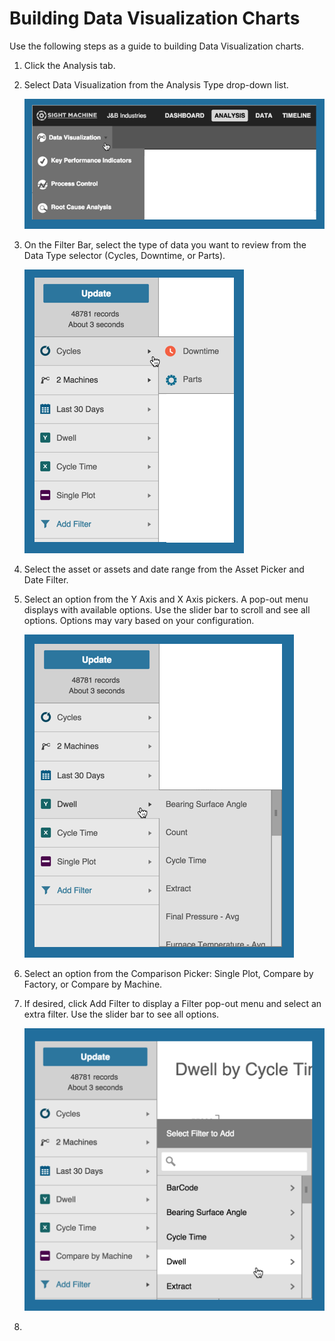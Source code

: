 # Building Data Visualization Charts

 Use the following steps as a guide to building Data Visualization charts.
 
 1. Click the Analysis tab.
 2. Select Data Visualization from the Analysis Type drop-down list.
 
    ![](analysisTabDataVisOption.png)
 
 4. On the Filter Bar, select the type of data you want to review from the Data Type selector (Cycles, Downtime, or Parts).
  
    ![](analysisTabDataVisDataPicker.png)

 5. Select the asset or assets and date range from the Asset Picker and Date Filter.
 3. Select an option from the Y Axis and X Axis pickers. A pop-out menu displays with available options. Use the slider bar to scroll and see all options. Options may vary based on your configuration. 

    ![](analysisTabDataVisYAxis.png)

   4. Select an option from the Comparison Picker: Single Plot, Compare by Factory, or Compare by Machine.
   5. If desired, click Add Filter to display a Filter pop-out menu and select an extra filter. Use the slider bar to see all options.

      ![](analysisTabDataVisFiltera.png)

  6. 
